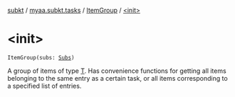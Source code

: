 [subkt](../../index.md) / [myaa.subkt.tasks](../index.md) / [ItemGroup](index.md) / [&lt;init&gt;](./-init-.md)

# &lt;init&gt;

`ItemGroup(subs: `[`Subs`](../-subs/index.md)`)`

A group of items of type [T](index.md#T). Has convenience functions
for getting all items belonging to the same entry as a certain task,
or all items corresponding to a specified list of entries.

